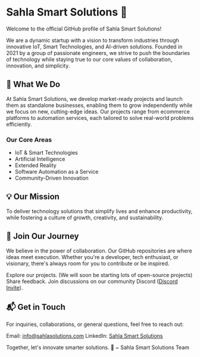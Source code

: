 # Sahla Smart Solutions 🌟
Welcome to the official GitHub profile of Sahla Smart Solutions!

We are a dynamic startup with a vision to transform industries through innovative IoT, Smart Technologies, and AI-driven solutions. Founded in 2021 by a group of passionate engineers, we strive to push the boundaries of technology while staying true to our core values of collaboration, innovation, and simplicity.

## 🚀 What We Do
At Sahla Smart Solutions, we develop market-ready projects and launch them as standalone businesses, enabling them to grow independently while we focus on new, cutting-edge ideas. Our projects range from ecommerce platforms to automation services, each tailored to solve real-world problems efficiently.

### Our Core Areas
- IoT & Smart Technologies
- Artificial Intelligence
- Extended Reality
- Software Automation as a Service
- Community-Driven Innovation

## 💡 Our Mission
To deliver technology solutions that simplify lives and enhance productivity, while fostering a culture of growth, creativity, and sustainability. 

## 🤝 Join Our Journey
We believe in the power of collaboration. Our GitHub repositories are where ideas meet execution. Whether you're a developer, tech enthusiast, or visionary, there's always room for you to contribute or be inspired.

Explore our projects. (We will soon be starting lots of open-source projects)
Share feedback.
Join discussions on our community Discord ([Discord Invite](https://discord.gg/CfD87dj9)).

## 📬 Get in Touch
For inquiries, collaborations, or general questions, feel free to reach out:

Email: info@sahlasolutions.com
LinkedIn: [Sahla Smart Solutions](https://www.linkedin.com/company/sahla-solutions)

Together, let's innovate smarter solutions. 🚀
~ Sahla Smart Solutions Team
